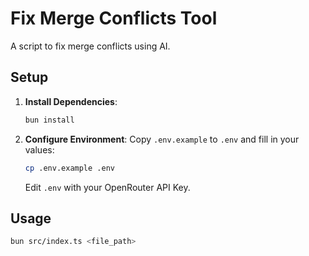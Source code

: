 # Fix Merge Conflicts Tool

A script to fix merge conflicts using AI.

## Setup

1. **Install Dependencies**:

   ```bash
   bun install
   ```

2. **Configure Environment**:
   Copy `.env.example` to `.env` and fill in your values:

   ```bash
   cp .env.example .env
   ```

   Edit `.env` with your OpenRouter API Key.


## Usage

```bash
bun src/index.ts <file_path>
```
